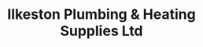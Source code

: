 ---
title: "Ilkeston Plumbing & Heating Supplies Ltd"
url: /ilkeston/ilkeston-plumbing-und-heating-supplies-ltd/
shop: Baustoffe
---
